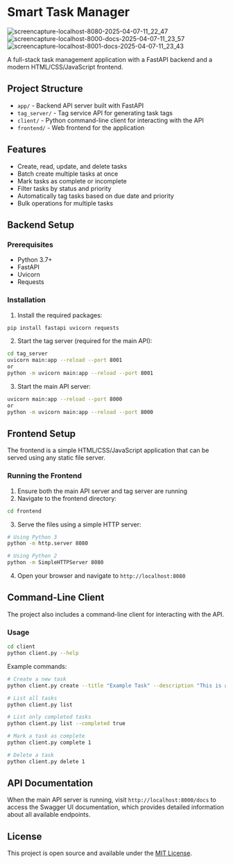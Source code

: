 # Smart Task Manager
![screencapture-localhost-8080-2025-04-07-11_22_47](https://github.com/user-attachments/assets/ef30b6ce-345f-477a-b68f-72152f4f8b18)
![screencapture-localhost-8000-docs-2025-04-07-11_23_57](https://github.com/user-attachments/assets/dba316d4-8b60-47fb-9429-baa6d666725f)
![screencapture-localhost-8001-docs-2025-04-07-11_23_43](https://github.com/user-attachments/assets/ccbed84e-e13d-4344-af8f-8d908a7071c7)


A full-stack task management application with a FastAPI backend and a modern HTML/CSS/JavaScript frontend.

## Project Structure

- `app/` - Backend API server built with FastAPI
- `tag_server/` - Tag service API for generating task tags
- `client/` - Python command-line client for interacting with the API
- `frontend/` - Web frontend for the application

## Features

- Create, read, update, and delete tasks
- Batch create multiple tasks at once
- Mark tasks as complete or incomplete
- Filter tasks by status and priority
- Automatically tag tasks based on due date and priority
- Bulk operations for multiple tasks

## Backend Setup

### Prerequisites

- Python 3.7+
- FastAPI
- Uvicorn
- Requests

### Installation

1. Install the required packages:

```bash
pip install fastapi uvicorn requests
```

2. Start the tag server (required for the main API):

```bash
cd tag_server
uvicorn main:app --reload --port 8001
or
python -m uvicorn main:app --reload --port 8001
```

3. Start the main API server:

```bash
uvicorn main:app --reload --port 8000
or
python -m uvicorn main:app --reload --port 8000
```

## Frontend Setup

The frontend is a simple HTML/CSS/JavaScript application that can be served using any static file server.

### Running the Frontend

1. Ensure both the main API server and tag server are running
2. Navigate to the frontend directory:

```bash
cd frontend
```

3. Serve the files using a simple HTTP server:

```bash
# Using Python 3
python -m http.server 8080

# Using Python 2
python -m SimpleHTTPServer 8080
```

4. Open your browser and navigate to `http://localhost:8080`

## Command-Line Client

The project also includes a command-line client for interacting with the API.

### Usage

```bash
cd client
python client.py --help
```

Example commands:

```bash
# Create a new task
python client.py create --title "Example Task" --description "This is an example task" --due-date "2023-12-31" --priority "Medium"

# List all tasks
python client.py list

# List only completed tasks
python client.py list --completed true

# Mark a task as complete
python client.py complete 1

# Delete a task
python client.py delete 1
```

## API Documentation

When the main API server is running, visit `http://localhost:8000/docs` to access the Swagger UI documentation, which provides detailed information about all available endpoints.

## License

This project is open source and available under the [MIT License](LICENSE).
